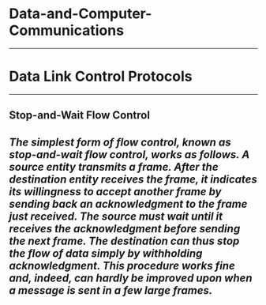# Data-and-Computer-Communications
----
# Data Link Control Protocols


----
 ## **Stop-and-Wait Flow Control**
*The simplest form of flow control, known as stop-and-wait flow control, works as
follows. A source entity transmits a frame. After the destination entity receives
the frame, it indicates its willingness to accept another frame by sending back an
acknowledgment to the frame just received. The source must wait until it receives
the acknowledgment before sending the next frame. The destination can thus stop
the flow of data simply by withholding acknowledgment. This procedure works fine
and, indeed, can hardly be improved upon when a message is sent in a few large frames.*
---
